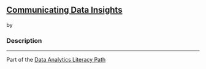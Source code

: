 ## [Communicating Data Insights]()
by []()

### Description

***

Part of the [Data Analytics Literacy Path](https://app.pluralsight.com/paths/skill/data-analytics-literacy)